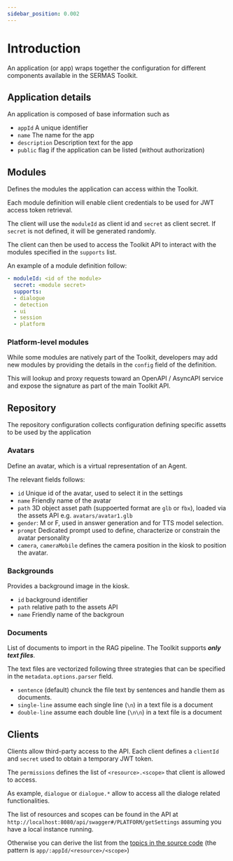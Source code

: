 ```yaml
---
sidebar_position: 0.002
---
```


# Introduction

An application (or app) wraps together the configuration for different components available in the SERMAS Toolkit.

## Application details

An application is composed of base information such as

- `appId` A unique identifier
- `name` The name for the app
- `description` Description text for the app
- `public` flag if the application can be listed (without authorization)

## Modules

Defines the modules the application can access within the Toolkit.

Each module definition will enable client credentials to be used for JWT access token retrieval. 

The client will use the `moduleId` as client id and `secret` as client secret. If `secret` is not defined, it will be generated randomly.

The client can then be used to access the Toolkit API to interact with the modules specified in the `supports` list.

An example of a module definition follow:

```yaml
- moduleId: <id of the module>
  secret: <module secret>
  supports:
  - dialogue
  - detection
  - ui
  - session
  - platform
```

### Platform-level modules

While some modules are natively part of the Toolkit, developers may add new modules by providing the details in the `config` field of the definition. 

This will lookup and proxy requests toward an OpenAPI / AsyncAPI service and expose the signature as part of the main Toolkit API.


## Repository

The repository configuration collects configuration defining specific assetts to be used by the application 

### Avatars

Define an avatar, which is a virtual representation of an Agent.

The relevant fields follows:

- `id` Unique id of the avatar, used to select it in the settings
- `name` Friendly name of the avatar
- `path` 3D object asset path (suppoerted format are `glb` or `fbx`), loaded via the assets API e.g. `avatars/avatar1.glb`
- `gender`: M or F, used in answer generation and for TTS model selection.
- `prompt` Dedicated prompt used to define, characterize or constrain the avatar personality
- `camera`, `cameraMobile` defines the camera position in the kiosk to position the avatar.

### Backgrounds

Provides a background image in the kiosk.

- `id` background identifier
- `path` relative path to the assets API
- `name` Friendly name of the backgroun

### Documents

List of documents to import in the RAG pipeline. The Toolkit supports ***only text files***. 

The text files are vectorized following three strategies that can be specified in the `metadata.options.parser` field.

- `sentence` (default) chunck the file text by sentences and handle them as documents.
- `single-line` assume each single line (`\n`) in a text file is a document
- `double-line` assume each double line (`\n\n`) in a text file is a document


## Clients

Clients allow third-party access to the API. Each client defines a `clientId` and `secret` used to obtain a temporary JWT token.

The `permissions` defines the list of `<resource>.<scope>` that client is allowed to access. 

As example, `dialogue` or `dialogue.*` allow to access all the dialoge related functionalities. 

The list of resources and scopes can be found in the API at
`http://localhost:8080/api/swagger#/PLATFORM/getSettings` assuming  you have a local instance running.

Otherwise you can derive the list from the [topics in the source code](https://github.com/sermas-eu/sermas-api/blob/main/libs/sermas/sermas.topic.ts) (the pattern is `app/:appId/<resource>/<scope>`)
